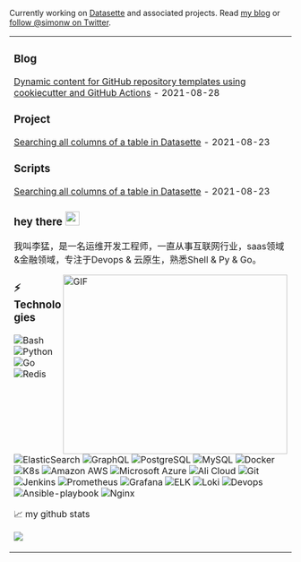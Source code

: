 Currently working on [Datasette](https://datasette.io/) and associated projects. Read [my blog](https://simonwillison.net/) or [follow @simonw on Twitter](https://twitter.com/simonw).

<table><tr><td valign="top" width="33%">

### Blog
<!-- blog starts -->
[Dynamic content for GitHub repository templates using cookiecutter and GitHub Actions](http://simonwillison.net/2021/Aug/28/dynamic-github-repository-templates/) - 2021-08-28
<!-- blog ends -->

### Project
<!-- tils starts -->
[Searching all columns of a table in Datasette](https://til.simonwillison.net/datasette/search-all-columns-trick) - 2021-08-23
<!-- blog ends -->
  
### Scripts
<!-- tils starts -->
[Searching all columns of a table in Datasette](https://til.simonwillison.net/datasette/search-all-columns-trick) - 2021-08-23
<!-- blog ends -->
 
 ### hey there <img src="https://media.giphy.com/media/hvRJCLFzcasrR4ia7z/giphy.gif" width="25px">
我叫李猛，是一名运维开发工程师，一直从事互联网行业，saas领域&金融领域，专注于Devops & 云原生，熟悉Shell & Py & Go。


  <img align="right" alt="GIF" src="https://github.com/abhisheknaiidu/abhisheknaiidu/blob/master/code.gif?raw=true" width="400" height="320" />

### ⚡ Technologies

![Bash](https://img.shields.io/badge/-Bash-black?style=flat-square&logo=Bash)
![Python](https://img.shields.io/badge/-Python-black?style=flat-square&logo=Python)
![Go](https://img.shields.io/badge/-Go-black?style=flat-square&logo=Go)
![Redis](https://img.shields.io/badge/-Redis-black?style=flat-square&logo=Redis)
![ElasticSearch](https://img.shields.io/badge/-ElasticSearch-005571?style=flat-square&logo=elasticsearch)
![GraphQL](https://img.shields.io/badge/-GraphQL-E10098?style=flat-square&logo=graphql)
![PostgreSQL](https://img.shields.io/badge/-PostgreSQL-336791?style=flat-square&logo=postgresql)
![MySQL](https://img.shields.io/badge/-MySQL-black?style=flat-square&logo=mysql)
![Docker](https://img.shields.io/badge/-Docker-black?style=flat-square&logo=docker)
![K8s](https://img.shields.io/badge/-K8s-black?style=flat-square&logo=k8s)
![Amazon AWS](https://img.shields.io/badge/Amazon%20AWS-232F3E?style=flat-square&logo=amazon-aws)
![Microsoft Azure](https://img.shields.io/badge/Microsoft%20Azure-232F7E?style=flat-square&logo=microsoft-azure)
![Ali Cloud](https://img.shields.io/badge/Ali%20Cloud-black?style=flat-square&logo=Ali-cloud)
![Git](https://img.shields.io/badge/-Git-black?style=flat-square&logo=git)
![Jenkins](https://img.shields.io/badge/-Jenkins-black?style=flat-square&logo=Jenkins)
![Prometheus](https://img.shields.io/badge/-Prometheus-black?style=flat-square&logo=Prometheus)
![Grafana](https://img.shields.io/badge/-Grafana-black?style=flat-square&logo=Grafana)
![ELK](https://img.shields.io/badge/-ELK-E34A86?style=flat-square&logo=ELK)
![Loki](https://img.shields.io/badge/-Loki-00599C?style=flat-square&logo=Loki)
![Devops](https://img.shields.io/badge/-Devops-E34F26?style=flat-square&logo=Devops&logoColor=white)
![Ansible-playbook](https://img.shields.io/badge/-Ansible-playbook-1572B6?style=flat-square&logo=Ansible-playbook)
![Nginx](https://img.shields.io/badge/-Nginx-007ACC?style=flat-square&logo=Nginx)

📈 my github stats
<!--START_SECTION:waka-->
![](https://github-readme-stats.vercel.app/api?username=olddriver4&theme=synthwave)

<!--END_SECTION:waka-->
